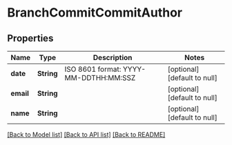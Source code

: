# BranchCommitCommitAuthor

## Properties
Name | Type | Description | Notes
------------ | ------------- | ------------- | -------------
**date** | **String** | ISO 8601 format: YYYY-MM-DDTHH:MM:SSZ | [optional] [default to null]
**email** | **String** |  | [optional] [default to null]
**name** | **String** |  | [optional] [default to null]

[[Back to Model list]](../README.md#documentation-for-models) [[Back to API list]](../README.md#documentation-for-api-endpoints) [[Back to README]](../README.md)


